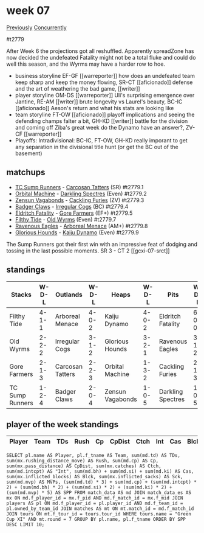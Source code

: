 # week 07

[Previously](week06)
[Concurrently](../ogiii/week02)

#t2779

After Week 6 the projections got all reshuffled. Apparently spreadZone has now decided the undefeated Fatality might not be a total fluke and could do well this season, and the Wyrms may have a harder row to hoe.

* business storyline EF-GF [[warreporter]] how does an undefeated team keep sharp and keep the money flowing, SR-CT [[aficionado]] defense and the art of weathering the bad game, [[writer]] 
* player storyline OM-DS [[warreporter]] Uli's surprising emergence over Jantine, RE-AM [[writer]] brute longevity vs Laurel's beauty, BC-IC [[aficionado]] Aeson's return and what his stats are looking like
* team storyline FT-OW [[aficionado]] playoff implications and seeing the defending champs falter a bit, GH-KD [[writer]] battle for the division and coming off Ziba's great week do the Dynamo have an answer?, ZV-CF [[warreporter]] 
* Playoffs: Intradivisional: BC-IC, FT-OW, GH-KD really imporant to get any separation in the divisional title hunt (or get the BC out of the basement)


## matchups

* [TC Sump Runners](../../teams/sumprunners) - [Carcosan Tatters](../../teams/carcosantatters) (SR) #t2779.1
* [Orbital Machine](../../teams/orbitalmachine) - [Darkling Spectres](../../teams/darklingspectres) (Even) #t2779.2
* [Zensun Vagabonds](../../teams/zensunvagabonds) - [Cackling Furies](../../teams/cacklingfuries) (ZV) #t2779.3
* [Badger Claws](../../teams/badgerclaws) - [Irregular Cogs](../../teams/irregularcogs) (BC) #t2779.4
* [Eldritch Fatality](../../teams/eldritchfatality) - [Gore Farmers](../../teams/gorefarmers) (EF+) #t2779.5
* [Filthy Tide](../../teams/filthytide) - [Old Wyrms](../../teams/oldwyrms) (Even) #t2779.7
* [Ravenous Eagles](../../teams/ravenouseagles) - [Arboreal Menace](../../teams/arborealmenace) (AM+) #t2779.8
* [Glorious Hounds](../../teams/glorioushounds) - [Kaiju Dynamo](../../teams/kaijudynamo) (Even) #t2779.9

The Sump Runners got their first win with an impressive feat of dodging and tossing in the last possible moments. SR 3 - CT 2 [[gcxi-07-srct]]

## standings

| Stacks | W-D-L | Outlands | W-D-L | Heaps | W-D-L | Pits | W-D-L |
|-------|-----|--|--|------|------|--|--|
| Filthy Tide | 4-1-1 | Arboreal Menace | 4-0-2 | Kaiju Dynamo | 4-0-2 | Eldritch Fatality | 6-0-0 |
| Old Wyrms | 2-2-2 | Irregular Cogs | 3-1-2 | Glorious Hounds | 3-2-1 | Ravenous Eagles | 3-1-2 |
| Gore Farmers | 2-1-3 | Carcosan Tatters | 2-2-3 | Orbital Machine | 1-3-2 | Cackling Furies | 2-1-3 |
| TC Sump Runners | 1-2-4 | Badger Claws | 2-0-4 | Zensun Vagabonds | 1-0-5 | Darkling Spectres | 1-0-5 |


## player of the week standings

| Player    | Team              | TDs  | Rush | Cp   | CpDist | Ctch | Int  | Cas  | Blck | Sck  | MVP  | SPP  |
|-----------|-------------------|------|------|------|--------|------|------|------|------|------|------|------|


```
SELECT pl.name AS Player, pl.f_tname AS Team, sum(md.td) AS TDs, sum(mx.rushing_distance_move) AS Rush, sum(md.cp) AS Cp,	sum(mx.pass_distance) AS CpDist, sum(mx.catches) AS Ctch, sum(md.intcpt) AS "Int", sum(md.bh) + sum(md.si) + sum(md.ki) AS Cas, sum(mx.inflicted_blocks) AS Blck, sum(mx.inflicted_sacks) AS Sck, sum(md.mvp) AS MVPs, (sum(md.td) * 3) + sum(md.cp) + (sum(md.intcpt) * 2) + (sum(md.bh) * 2) + (sum(md.si) * 2) + (sum(md.ki) * 2) + (sum(md.mvp) * 5) AS SPP FROM match_data AS md JOIN match_data_es AS mx ON md.f_player_id = mx.f_pid AND md.f_match_id = mx.f_mid JOIN players AS pl ON md.f_player_id = pl.player_id AND md.f_team_id = pl.owned_by_team_id JOIN matches AS mt ON mt.match_id = md.f_match_id JOIN tours ON mt.f_tour_id = tours.tour_id WHERE tours.name = "Green Cup XI" AND mt.round = 7 GROUP BY pl.name, pl.f_tname ORDER BY SPP DESC LIMIT 10;
```
